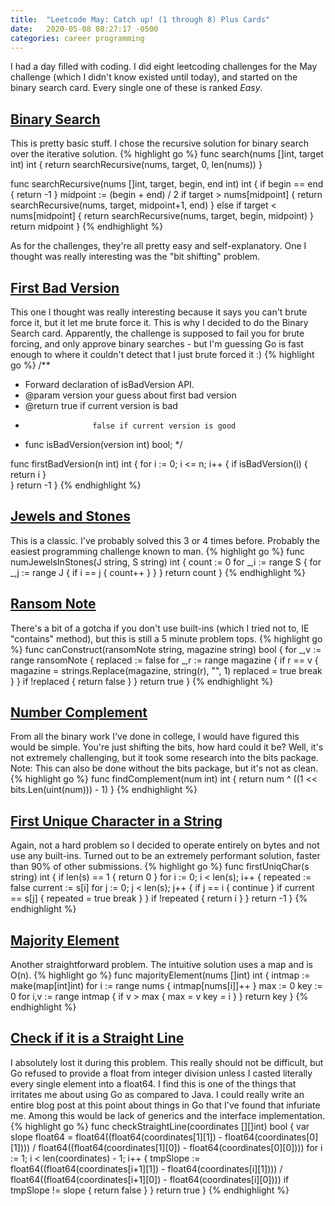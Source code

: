 ```yaml
---
title:  "Leetcode May: Catch up! (1 through 8) Plus Cards"
date:   2020-05-08 08:27:17 -0500
categories: career programming
---
```

I had a day filled with coding.  I did eight leetcoding challenges for the May challenge (which I didn't know existed until today), and started on the binary search card.  Every single one of these is ranked *Easy*.

## [Binary Search](https://leetcode.com/problems/binary-search/)
This is pretty basic stuff.  I chose the recursive solution for binary search over the iterative solution. 
{% highlight go %}
func search(nums []int, target int) int {
    return searchRecursive(nums, target, 0, len(nums))
}

func searchRecursive(nums []int, target, begin, end int) int {
    if begin == end {
        return -1
    }
    midpoint := (begin + end) / 2 
    if target > nums[midpoint] {
        return searchRecursive(nums, target, midpoint+1, end) 
    } else if target < nums[midpoint] {
        return searchRecursive(nums, target, begin, midpoint)
    }
    return midpoint
}
{% endhighlight %}

As for the challenges, they're all pretty easy and self-explanatory.  One I thought was really interesting was the "bit shifting" problem.

## [First Bad Version](https://leetcode.com/problems/first-bad-version/)
This one I thought was really interesting because it says you can't brute force it, but it let me brute force it.  This is why I decided to do the Binary Search card.  Apparently, the challenge is supposed to fail you for brute forcing, and only approve binary searches - but I'm guessing Go is fast enough to where it couldn't detect that I just brute forced it :)
{% highlight go %}
/** 
 * Forward declaration of isBadVersion API.
 * @param   version   your guess about first bad version
 * @return 	 	      true if current version is bad 
 *			          false if current version is good
 * func isBadVersion(version int) bool;
 */

func firstBadVersion(n int) int {
    for i := 0; i <= n; i++ {
        if isBadVersion(i) {
            return i
        }  
    }
    return -1
}
{% endhighlight %}

## [Jewels and Stones](https://leetcode.com/problems/jewels-and-stones/)
This is a classic.  I've probably solved this 3 or 4 times before.  Probably the easiest programming challenge known to man.
{% highlight go %}
func numJewelsInStones(J string, S string) int {
    count := 0
    for _,i := range S {
        for _,j := range J {
            if i == j {
                count++
            }
        }
    }
    return count
}
{% endhighlight %}

## [Ransom Note](https://leetcode.com/problems/ransom-note/)
There's a bit of a gotcha if you don't use built-ins (which I tried not to, IE "contains" method), but this is still a 5 minute problem tops.
{% highlight go %}
func canConstruct(ransomNote string, magazine string) bool {
    for _,v := range ransomNote {
        replaced := false
        for _,r := range magazine {
            if r == v {
                magazine = strings.Replace(magazine, string(r), "", 1)
                replaced = true
                break
            }
        }
        if !replaced {
            return false
        }
    }
    return true
}
{% endhighlight %}

## [Number Complement](https://leetcode.com/problems/number-complement/)
From all the binary work I've done in college, I would have figured this would be simple.  You're just shifting the bits, how hard could it be?  Well, it's not extremely challenging, but it took some research into the bits package.  Note: This can also be done without the bits package, but it's not as clean.
{% highlight go %}
func findComplement(num int) int {
    return num ^ ((1 << bits.Len(uint(num))) - 1)
}
{% endhighlight %}

## [First Unique Character in a String](https://leetcode.com/problems/first-unique-character-in-a-string/)
Again, not a hard problem so I decided to operate entirely on bytes and not use any built-ins.  Turned out to be an extremely performant solution, faster than 90% of other submissions.
{% highlight go %}
func firstUniqChar(s string) int {
    if len(s) == 1 {
        return 0
    }
    for i := 0; i < len(s); i++ {
        repeated := false
        current := s[i]
        for j := 0; j < len(s); j++ {
            if j == i {
                continue
            }
            if current == s[j] {
                repeated = true
                break
            }
        }
        if !repeated {
            return i
        }
    }
    return -1
}
{% endhighlight %}

## [Majority Element](https://leetcode.com/problems/majority-element/)
Another straightforward problem.  The intuitive solution uses a map and is O(n).
{% highlight go %}
func majorityElement(nums []int) int {
    intmap := make(map[int]int)
    for i := range nums {
        intmap[nums[i]]++
    }
    max := 0
    key := 0
    for i,v := range intmap {
        if v > max {
            max = v
            key = i
        }
    }
    return key
}
{% endhighlight %}

## [Check if it is a Straight Line](https://leetcode.com/problems/check-if-it-is-a-straight-line/)
I absolutely lost it during this problem.  This really should not be difficult, but Go refused to provide a float from integer division unless I casted literally every single element into a float64.  I find this is one of the things that irritates me about using Go as compared to Java.  I could really write an entire blog post at this point about things in Go that I've found that infuriate me.  Among this would be lack of generics and the interface implementation.
{% highlight go %}
func checkStraightLine(coordinates [][]int) bool {
    var slope float64 = float64((float64(coordinates[1][1]) - float64(coordinates[0][1]))) / float64((float64(coordinates[1][0]) - float64(coordinates[0][0])))
    for i := 1; i < len(coordinates) - 1; i++ {
        tmpSlope := float64((float64(coordinates[i+1][1]) - float64(coordinates[i][1]))) / float64((float64(coordinates[i+1][0]) - float64(coordinates[i][0])))
        if tmpSlope != slope {
            return false
        }
    }
    return true
}
{% endhighlight %}
